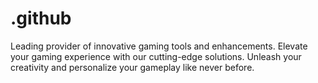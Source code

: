 # .github
Leading provider of innovative gaming tools and enhancements. Elevate your gaming experience with our cutting-edge solutions. Unleash your creativity and personalize your gameplay like never before.
